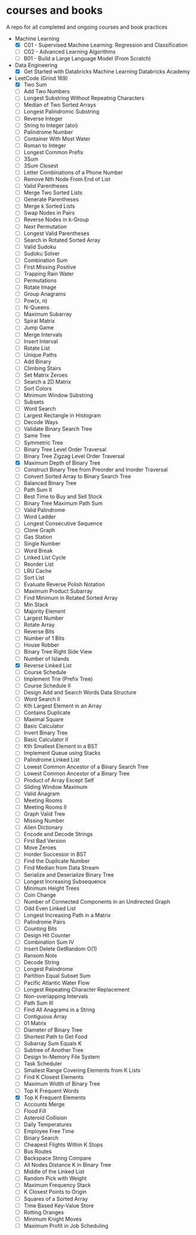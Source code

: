 # courses and books
A repo for all completed and ongoing courses and book practices

- Machine Learning
    - [x] C01 - Supervised Machine Learning: Regression and Classification
    - [ ] C02 - Advanced Learning Algorithms
    - [ ] B01 - Build a Large Language Model (From Scratch)

- Data Engineering
    - [x] Get Started with Databricks Machine Learning Databricks Academy

- LeetCode (Grind 169)
    - [x] Two Sum
    - [ ] Add Two Numbers
    - [ ] Longest Substring Without Repeating Characters
    - [ ] Median of Two Sorted Arrays
    - [ ] Longest Palindromic Substring
    - [ ] Reverse Integer
    - [ ] String to Integer (atoi)
    - [ ] Palindrome Number
    - [ ] Container With Most Water
    - [ ] Roman to Integer
    - [ ] Longest Common Prefix
    - [ ] 3Sum
    - [ ] 3Sum Closest
    - [ ] Letter Combinations of a Phone Number
    - [ ] Remove Nth Node From End of List
    - [ ] Valid Parentheses
    - [ ] Merge Two Sorted Lists
    - [ ] Generate Parentheses
    - [ ] Merge k Sorted Lists
    - [ ] Swap Nodes in Pairs
    - [ ] Reverse Nodes in k-Group
    - [ ] Next Permutation
    - [ ] Longest Valid Parentheses
    - [ ] Search in Rotated Sorted Array
    - [ ] Valid Sudoku
    - [ ] Sudoku Solver
    - [ ] Combination Sum
    - [ ] First Missing Positive
    - [ ] Trapping Rain Water
    - [ ] Permutations
    - [ ] Rotate Image
    - [ ] Group Anagrams
    - [ ] Pow(x, n)
    - [ ] N-Queens
    - [ ] Maximum Subarray
    - [ ] Spiral Matrix
    - [ ] Jump Game
    - [ ] Merge Intervals
    - [ ] Insert Interval
    - [ ] Rotate List
    - [ ] Unique Paths
    - [ ] Add Binary
    - [ ] Climbing Stairs
    - [ ] Set Matrix Zeroes
    - [ ] Search a 2D Matrix
    - [ ] Sort Colors
    - [ ] Minimum Window Substring
    - [ ] Subsets
    - [ ] Word Search
    - [ ] Largest Rectangle in Histogram
    - [ ] Decode Ways
    - [ ] Validate Binary Search Tree
    - [ ] Same Tree
    - [ ] Symmetric Tree
    - [ ] Binary Tree Level Order Traversal
    - [ ] Binary Tree Zigzag Level Order Traversal
    - [x] Maximum Depth of Binary Tree
    - [ ] Construct Binary Tree from Preorder and Inorder Traversal
    - [ ] Convert Sorted Array to Binary Search Tree
    - [ ] Balanced Binary Tree
    - [ ] Path Sum II
    - [ ] Best Time to Buy and Sell Stock
    - [ ] Binary Tree Maximum Path Sum
    - [ ] Valid Palindrome
    - [ ] Word Ladder
    - [ ] Longest Consecutive Sequence
    - [ ] Clone Graph
    - [ ] Gas Station
    - [ ] Single Number
    - [ ] Word Break
    - [ ] Linked List Cycle
    - [ ] Reorder List
    - [ ] LRU Cache
    - [ ] Sort List
    - [ ] Evaluate Reverse Polish Notation
    - [ ] Maximum Product Subarray
    - [ ] Find Minimum in Rotated Sorted Array
    - [ ] Min Stack
    - [ ] Majority Element
    - [ ] Largest Number
    - [ ] Rotate Array
    - [ ] Reverse Bits
    - [ ] Number of 1 Bits
    - [ ] House Robber
    - [ ] Binary Tree Right Side View
    - [ ] Number of Islands
    - [x] Reverse Linked List
    - [ ] Course Schedule
    - [ ] Implement Trie (Prefix Tree)
    - [ ] Course Schedule II
    - [ ] Design Add and Search Words Data Structure
    - [ ] Word Search II
    - [ ] Kth Largest Element in an Array
    - [ ] Contains Duplicate
    - [ ] Maximal Square
    - [ ] Basic Calculator
    - [ ] Invert Binary Tree
    - [ ] Basic Calculator II
    - [ ] Kth Smallest Element in a BST
    - [ ] Implement Queue using Stacks
    - [ ] Palindrome Linked List
    - [ ] Lowest Common Ancestor of a Binary Search Tree
    - [ ] Lowest Common Ancestor of a Binary Tree
    - [ ] Product of Array Except Self
    - [ ] Sliding Window Maximum
    - [ ] Valid Anagram
    - [ ] Meeting Rooms
    - [ ] Meeting Rooms II
    - [ ] Graph Valid Tree
    - [ ] Missing Number
    - [ ] Alien Dictionary
    - [ ] Encode and Decode Strings
    - [ ] First Bad Version
    - [ ] Move Zeroes
    - [ ] Inorder Successor in BST
    - [ ] Find the Duplicate Number
    - [ ] Find Median from Data Stream
    - [ ] Serialize and Deserialize Binary Tree
    - [ ] Longest Increasing Subsequence
    - [ ] Minimum Height Trees
    - [ ] Coin Change
    - [ ] Number of Connected Components in an Undirected Graph
    - [ ] Odd Even Linked List
    - [ ] Longest Increasing Path in a Matrix
    - [ ] Palindrome Pairs
    - [ ] Counting Bits
    - [ ] Design Hit Counter
    - [ ] Combination Sum IV
    - [ ] Insert Delete GetRandom O(1)
    - [ ] Ransom Note
    - [ ] Decode String
    - [ ] Longest Palindrome
    - [ ] Partition Equal Subset Sum
    - [ ] Pacific Atlantic Water Flow
    - [ ] Longest Repeating Character Replacement
    - [ ] Non-overlapping Intervals
    - [ ] Path Sum III
    - [ ] Find All Anagrams in a String
    - [ ] Contiguous Array
    - [ ] 01 Matrix
    - [ ] Diameter of Binary Tree
    - [ ] Shortest Path to Get Food
    - [ ] Subarray Sum Equals K
    - [ ] Subtree of Another Tree
    - [ ] Design In-Memory File System
    - [ ] Task Scheduler
    - [ ] Smallest Range Covering Elements from K Lists
    - [ ] Find K Closest Elements
    - [ ] Maximum Width of Binary Tree
    - [ ] Top K Frequent Words
    - [x] Top K Frequent Elements
    - [ ] Accounts Merge
    - [ ] Flood Fill
    - [ ] Asteroid Collision
    - [ ] Daily Temperatures
    - [ ] Employee Free Time
    - [ ] Binary Search
    - [ ] Cheapest Flights Within K Stops
    - [ ] Bus Routes
    - [ ] Backspace String Compare
    - [ ] All Nodes Distance K in Binary Tree
    - [ ] Middle of the Linked List
    - [ ] Random Pick with Weight
    - [ ] Maximum Frequency Stack
    - [ ] K Closest Points to Origin
    - [ ] Squares of a Sorted Array
    - [ ] Time Based Key-Value Store
    - [ ] Rotting Oranges
    - [ ] Minimum Knight Moves
    - [ ] Maximum Profit in Job Scheduling
